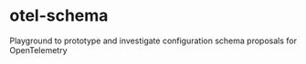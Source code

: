 # otel-schema
Playground to prototype and investigate configuration schema proposals for OpenTelemetry
